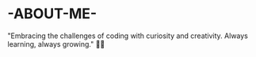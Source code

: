 # -ABOUT-ME-
"Embracing the challenges of coding with curiosity and creativity. Always learning, always growing." 🚀🌱
